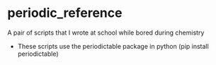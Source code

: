 # periodic_reference
A pair of scripts that I wrote at school while bored during chemistry
- These scripts use the periodictable package in python (pip install periodictable)
